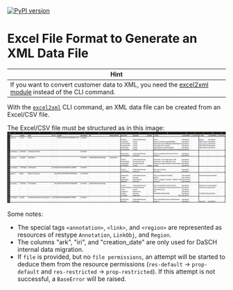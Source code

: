 [![PyPI version](https://badge.fury.io/py/dsp-tools.svg)](https://badge.fury.io/py/dsp-tools)

# Excel File Format to Generate an XML Data File

| <center>Hint</center>                                                                                                            |
|:---------------------------------------------------------------------------------------------------------------------------------|
| If you want to convert customer data to XML, you need the [excel2xml module](../excel2xml-module.md) instead of the CLI command. |

With the [`excel2xml`](../cli-commands.md#excel2xml) CLI command, 
an XML data file can be created from an Excel/CSV file.

The Excel/CSV file must be structured as in this image:  
![img-excel2xml.png](../assets/images/img-excel2xml.png)

Some notes:

- The special tags `<annotation>`, `<link>`, and `<region>` are represented as resources of restype `Annotation`, 
  `LinkObj`, and `Region`. 
- The columns "ark", "iri", and "creation_date" are only used for DaSCH internal data migration.
- If `file` is provided, but no `file permissions`, an attempt will be started to deduce them from the resource 
  permissions (`res-default` → `prop-default` and `res-restricted` → `prop-restricted`). If this attempt is not 
  successful, a `BaseError` will be raised.
